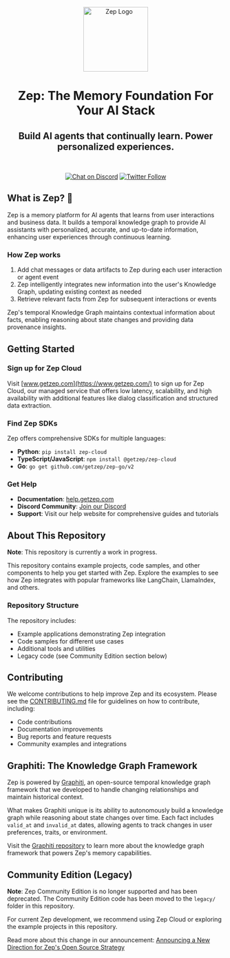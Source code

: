 <p align="center">
  <a href="https://www.getzep.com/">
    <img src="https://github.com/user-attachments/assets/119c5682-9654-4257-8922-56b7cb8ffd73" width="150" alt="Zep Logo">
  </a>
</p>

<h1 align="center">
Zep: The Memory Foundation For Your AI Stack
</h1>

<h2 align="center">Build AI agents that continually learn. Power personalized experiences.</h2>

<br />

<p align="center">
  <a href="https://discord.gg/W8Kw6bsgXQ"><img
    src="https://dcbadge.vercel.app/api/server/W8Kw6bsgXQ?style=flat"
    alt="Chat on Discord"
  /></a>
  <a href="https://twitter.com/intent/follow?screen_name=zep_ai" target="_new"><img alt="Twitter Follow" src="https://img.shields.io/twitter/follow/zep_ai"></a>
</p>

## What is Zep? 💬

Zep is a memory platform for AI agents that learns from user interactions and business data. It builds a temporal knowledge graph to provide AI assistants with personalized, accurate, and up-to-date information, enhancing user experiences through continuous learning.

### How Zep works

1. Add chat messages or data artifacts to Zep during each user interaction or agent event
2. Zep intelligently integrates new information into the user's Knowledge Graph, updating existing context as needed
3. Retrieve relevant facts from Zep for subsequent interactions or events

Zep's temporal Knowledge Graph maintains contextual information about facts, enabling reasoning about state changes and providing data provenance insights.

## Getting Started

### Sign up for Zep Cloud

Visit [www.getzep.com](https://www.getzep.com/) to sign up for Zep Cloud, our managed service that offers low latency, scalability, and high availability with additional features like dialog classification and structured data extraction.

### Find Zep SDKs

Zep offers comprehensive SDKs for multiple languages:

- **Python**: `pip install zep-cloud`
- **TypeScript/JavaScript**: `npm install @getzep/zep-cloud`
- **Go**: `go get github.com/getzep/zep-go/v2`

### Get Help

- **Documentation**: [help.getzep.com](https://help.getzep.com)
- **Discord Community**: [Join our Discord](https://discord.gg/W8Kw6bsgXQ)
- **Support**: Visit our help website for comprehensive guides and tutorials

## About This Repository

**Note**: This repository is currently a work in progress.

This repository contains example projects, code samples, and other components to help you get started with Zep. Explore the examples to see how Zep integrates with popular frameworks like LangChain, LlamaIndex, and others.

### Repository Structure

The repository includes:

- Example applications demonstrating Zep integration
- Code samples for different use cases
- Additional tools and utilities
- Legacy code (see Community Edition section below)

## Contributing

We welcome contributions to help improve Zep and its ecosystem. Please see the [CONTRIBUTING.md](CONTRIBUTING.md) file for guidelines on how to contribute, including:

- Code contributions
- Documentation improvements
- Bug reports and feature requests
- Community examples and integrations

## Graphiti: The Knowledge Graph Framework

Zep is powered by [Graphiti](https://github.com/getzep/graphiti), an open-source temporal knowledge graph framework that we developed to handle changing relationships and maintain historical context.

What makes Graphiti unique is its ability to autonomously build a knowledge graph while reasoning about state changes over time. Each fact includes `valid_at` and `invalid_at` dates, allowing agents to track changes in user preferences, traits, or environment.

Visit the [Graphiti repository](https://github.com/getzep/graphiti) to learn more about the knowledge graph framework that powers Zep's memory capabilities.


## Community Edition (Legacy)

**Note**: Zep Community Edition is no longer supported and has been deprecated. The Community Edition code has been moved to the `legacy/` folder in this repository.

For current Zep development, we recommend using Zep Cloud or exploring the example projects in this repository.

Read more about this change in our announcement: [Announcing a New Direction for Zep's Open Source Strategy](https://blog.getzep.com/announcing-a-new-direction-for-zeps-open-source-strategy/)
